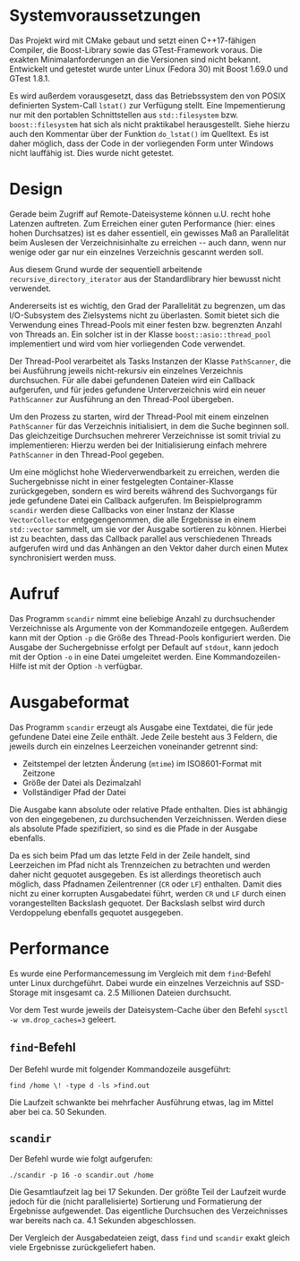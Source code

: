 # Systemvoraussetzungen

Das Projekt wird mit CMake gebaut und setzt einen C++17-fähigen Compiler,
die Boost-Library
sowie das GTest-Framework voraus. Die exakten Minimalanforderungen an die
Versionen sind nicht bekannt. Entwickelt und getestet wurde unter Linux
(Fedora 30) mit Boost 1.69.0 und GTest 1.8.1.

Es wird außerdem vorausgesetzt, dass das Betriebssystem den von POSIX definierten
System-Call `lstat()` zur Verfügung stellt. Eine Impementierung nur mit den
portablen Schnittstellen aus `std::filesystem` bzw. `boost::filesystem` hat sich
als nicht praktikabel herausgestellt. Siehe hierzu auch den Kommentar über der
Funktion `do_lstat()` im Quelltext. Es ist daher möglich, dass der Code in der
vorliegenden Form unter Windows nicht lauffähig ist. Dies wurde nicht getestet.

# Design

Gerade beim Zugriff auf Remote-Dateisysteme können u.U. recht hohe Latenzen
auftreten. Zum Erreichen einer guten Performance (hier: eines hohen Durchsatzes)
ist es daher essentiell, ein gewisses Maß an Parallelität beim Auslesen der
Verzeichnisinhalte zu erreichen -- auch dann, wenn nur wenige oder gar nur ein
einzelnes Verzeichnis gescannt werden soll.

Aus diesem Grund wurde der sequentiell arbeitende `recursive_directory_iterator`
aus der Standardlibrary hier bewusst nicht verwendet.

Andererseits ist es wichtig, den Grad der Parallelität zu begrenzen, um das
I/O-Subsystem des Zielsystems nicht zu überlasten. Somit bietet sich die
Verwendung eines Thread-Pools mit einer festen bzw. begrenzten Anzahl von
Threads an. Ein solcher ist in der Klasse `boost::asio::thread_pool`
implementiert und wird vom hier vorliegenden Code verwendet.

Der Thread-Pool verarbeitet als Tasks Instanzen der Klasse `PathScanner`,
die bei Ausführung jeweils nicht-rekursiv ein einzelnes Verzeichnis durchsuchen.
Für alle dabei gefundenen Dateien wird ein Callback aufgerufen, und für jedes
gefundene Unterverzeichnis wird ein neuer `PathScanner` zur
Ausführung an den Thread-Pool übergeben.

Um den Prozess zu starten, wird der Thread-Pool mit einem einzelnen
`PathScanner` für das Verzeichnis initialisiert, in dem die Suche beginnen
soll. Das gleichzeitige Durchsuchen mehrerer Verzeichnisse ist somit trivial
zu implementieren: Hierzu werden bei der Initialisierung einfach mehrere
`PathScanner` in den Thread-Pool gegeben.

Um eine möglichst hohe Wiederverwendbarkeit zu erreichen, werden die Suchergebnisse
nicht in einer festgelegten Container-Klasse zurückgegeben, sondern es wird
bereits während des Suchvorgangs für jede gefundene Datei ein Callback aufgerufen.
Im Beispielprogramm `scandir` werden diese Callbacks von einer Instanz der Klasse
`VectorCollector` entgegengenommen, die alle Ergebnisse in einem `std::vector`
sammelt, um sie vor der Ausgabe sortieren zu können. Hierbei ist zu beachten,
dass das Callback parallel aus verschiedenen Threads aufgerufen wird und das
Anhängen an den Vektor daher durch einen Mutex synchronisiert werden muss.

# Aufruf

Das Programm `scandir` nimmt eine beliebige Anzahl zu durchsuchender Verzeichnisse
als Argumente von der Kommandozeile entgegen. Außerdem kann mit der Option `-p`
die Größe des Thread-Pools konfiguriert werden. Die Ausgabe der Suchergebnisse
erfolgt per Default auf `stdout`, kann jedoch mit der Option `-o` in eine Datei
umgeleitet werden. Eine Kommandozeilen-Hilfe ist mit der Option `-h` verfügbar.

# Ausgabeformat

Das Programm `scandir` erzeugt als Ausgabe eine Textdatei, die für jede gefundene
Datei eine Zeile enthält. Jede Zeile besteht aus 3 Feldern, die jeweils durch
ein einzelnes Leerzeichen voneinander getrennt sind:

* Zeitstempel der letzten Änderung (`mtime`) im ISO8601-Format mit Zeitzone
* Größe der Datei als Dezimalzahl
* Vollständiger Pfad der Datei

Die Ausgabe kann absolute oder relative Pfade enthalten. Dies ist abhängig von den
eingegebenen, zu durchsuchenden Verzeichnissen. Werden diese als absolute Pfade
spezifiziert, so sind es die Pfade in der Ausgabe ebenfalls.

Da es sich beim Pfad um das letzte Feld in der Zeile handelt, sind Leerzeichen im
Pfad nicht als Trennzeichen zu betrachten und werden daher nicht gequotet ausgegeben.
Es ist allerdings theoretisch auch möglich, dass Pfadnamen Zeilentrenner (`CR` oder
`LF`) enthalten. Damit dies nicht zu einer korrupten Ausgabedatei führt, werden
`CR` und `LF` durch einen vorangestellten Backslash gequotet. Der Backslash selbst
wird durch Verdoppelung ebenfalls gequotet ausgegeben.

# Performance

Es wurde eine Performancemessung im Vergleich mit dem `find`-Befehl unter Linux
durchgeführt. Dabei wurde ein einzelnes Verzeichnis auf SSD-Storage mit insgesamt
ca. 2.5 Millionen Dateien durchsucht.

Vor dem Test wurde jeweils der Dateisystem-Cache über den Befehl
`sysctl -w vm.drop_caches=3` geleert.

## `find`-Befehl

Der Befehl wurde mit folgender Kommandozeile ausgeführt:

```
find /home \! -type d -ls >find.out
```

Die Laufzeit schwankte bei mehrfacher Ausführung etwas, lag im Mittel aber
bei ca. 50 Sekunden.

## `scandir`

Der Befehl wurde wie folgt aufgerufen:

```
./scandir -p 16 -o scandir.out /home
```

Die Gesamtlaufzeit lag bei 17 Sekunden. Der größte Teil der Laufzeit wurde jedoch
für die (nicht parallelisierte) Sortierung und Formatierung der Ergebnisse
aufgewendet. Das eigentliche Durchsuchen des Verzeichnisses war bereits nach ca.
4.1 Sekunden abgeschlossen.

Der Vergleich der Ausgabedateien zeigt, dass `find` und `scandir` exakt gleich
viele Ergebnisse zurückgeliefert haben.
